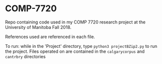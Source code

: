 # COMP-7720
Repo containing code used in my COMP 7720 research project at the University of Manitoba Fall 2018.

References used are referenced in each file.

To run: while in the 'Project' directory, type `python3 projectBZip2.py` to run the project. Files operated on are contained in the `calgarycorpus` and `cantrbry` directories
